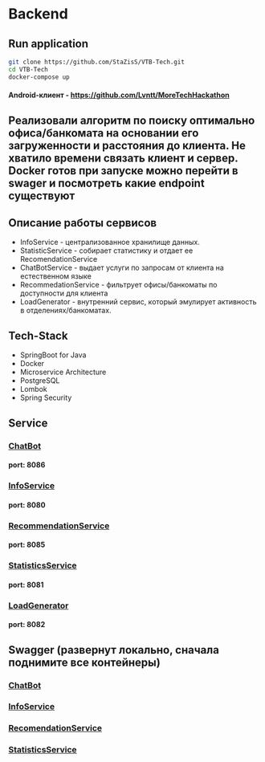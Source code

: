 # Backend

## Run application

```bash
git clone https://github.com/StaZisS/VTB-Tech.git
cd VTB-Tech
docker-compose up
```
#### Android-клиент - https://github.com/Lvntt/MoreTechHackathon

## Реализовали алгоритм по поиску оптимально офиса/банкомата на основании его загруженности и расстояния до клиента. Не хватило времени связать клиент и сервер. Docker готов при запуске можно перейти в swager и посмотреть какие endpoint существуют


## Описание работы сервисов
- InfoService - централизованное хранилище данных.
- StatisticService - собирает статистику и отдает ее RecomendationService
- ChatBotService - выдает услуги по запросам от клиента на естественном языке
- RecommedationService - фильтрует офисы/банкоматы по доступности для клиента
- LoadGenerator - внутренний сервис, который эмулирует активность в отделениях/банкоматах.

## Tech-Stack
- SpringBoot for Java
- Docker 
- Microservice Architecture
- PostgreSQL
- Lombok
- Spring Security

## Service

### [ChatBot](ChatBot/src/main/java/com/example/chatbot/ChatBotApplication.java)

#### port: 8086

### [InfoService](InfoService/src/main/java/com/example/infoservice/InfoServiceApplication.java)

#### port: 8080

### [RecommendationService](RecomendationService/src/main/java/com/example/recomendationservice/RecomendationServiceApplication.java)

#### port: 8085

### [StatisticsService](StatisticsService/src/main/java/com/example/statisticsservice/StatisticsServiceApplication.java)

#### port: 8081

### [LoadGenerator](LoadGenerator/src/main/java/com/example/loadgenerator/LoadGeneratorApplication.java)

#### port: 8082

## Swagger (развернут локально, сначала поднимите все контейнеры) 

### [ChatBot](http://localhost:8086/swagger-ui.html)

### [InfoService](http://localhost:8080/swagger-ui.html)

### [RecomendationService](http://localhost:8085/swagger-ui.html)

### [StatisticsService](http://localhost:8081/swagger-ui.html)
